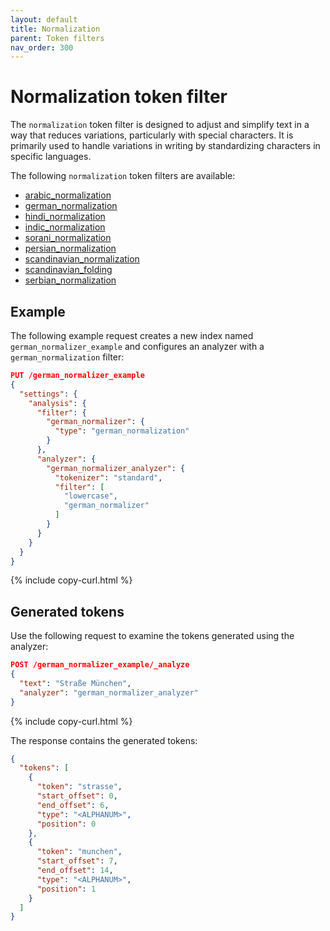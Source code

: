 ```yaml
---
layout: default
title: Normalization
parent: Token filters
nav_order: 300
---
```


# Normalization token filter

The `normalization` token filter is designed to adjust and simplify text in a way that reduces variations, particularly with special characters. It is primarily used to handle variations in writing by standardizing characters in specific languages.

The following `normalization` token filters are available:

- [arabic_normalization](https://lucene.apache.org/core/8_7_0/analyzers-common/org/apache/lucene/analysis/ar/ArabicNormalizer.html)
- [german_normalization](https://lucene.apache.org/core/8_7_0/analyzers-common/org/apache/lucene/analysis/de/GermanNormalizationFilter.html)
- [hindi_normalization](https://lucene.apache.org/core/8_7_0/analyzers-common/org/apache/lucene/analysis/hi/HindiNormalizer.html)
- [indic_normalization](https://lucene.apache.org/core/8_7_0/analyzers-common/org/apache/lucene/analysis/in/IndicNormalizer.html)
- [sorani_normalization](https://lucene.apache.org/core/8_7_0/analyzers-common/org/apache/lucene/analysis/ckb/SoraniNormalizer.html)
- [persian_normalization](https://lucene.apache.org/core/8_7_0/analyzers-common/org/apache/lucene/analysis/fa/PersianNormalizer.html)
- [scandinavian_normalization](https://lucene.apache.org/core/8_7_0/analyzers-common/org/apache/lucene/analysis/miscellaneous/ScandinavianNormalizationFilter.html)
- [scandinavian_folding](https://lucene.apache.org/core/8_7_0/analyzers-common/org/apache/lucene/analysis/miscellaneous/ScandinavianFoldingFilter.html)
- [serbian_normalization](https://lucene.apache.org/core/8_7_0/analyzers-common/org/apache/lucene/analysis/sr/SerbianNormalizationFilter.html)


## Example

The following example request creates a new index named `german_normalizer_example` and configures an analyzer with a `german_normalization` filter:

```json
PUT /german_normalizer_example
{
  "settings": {
    "analysis": {
      "filter": {
        "german_normalizer": {
          "type": "german_normalization"
        }
      },
      "analyzer": {
        "german_normalizer_analyzer": {
          "tokenizer": "standard",
          "filter": [
            "lowercase", 
            "german_normalizer"
          ]
        }
      }
    }
  }
}
```
{% include copy-curl.html %}

## Generated tokens

Use the following request to examine the tokens generated using the analyzer:

```json
POST /german_normalizer_example/_analyze
{
  "text": "Straße München",
  "analyzer": "german_normalizer_analyzer"
}
```
{% include copy-curl.html %}

The response contains the generated tokens:

```json
{
  "tokens": [
    {
      "token": "strasse",
      "start_offset": 0,
      "end_offset": 6,
      "type": "<ALPHANUM>",
      "position": 0
    },
    {
      "token": "munchen",
      "start_offset": 7,
      "end_offset": 14,
      "type": "<ALPHANUM>",
      "position": 1
    }
  ]
}
```
